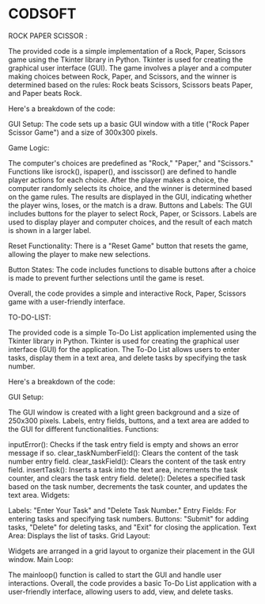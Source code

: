 # CODSOFT
ROCK PAPER SCISSOR :

The provided code is a simple implementation of a Rock, Paper, Scissors game using the Tkinter library in Python. Tkinter is used for creating the graphical user interface (GUI). The game involves a player and a computer making choices between Rock, Paper, and Scissors, and the winner is determined based on the rules: Rock beats Scissors, Scissors beats Paper, and Paper beats Rock.

Here's a breakdown of the code:

GUI Setup: The code sets up a basic GUI window with a title ("Rock Paper Scissor Game") and a size of 300x300 pixels.

Game Logic:

The computer's choices are predefined as "Rock," "Paper," and "Scissors."
Functions like isrock(), ispaper(), and isscissor() are defined to handle player actions for each choice.
After the player makes a choice, the computer randomly selects its choice, and the winner is determined based on the game rules.
The results are displayed in the GUI, indicating whether the player wins, loses, or the match is a draw.
Buttons and Labels: The GUI includes buttons for the player to select Rock, Paper, or Scissors. Labels are used to display player and computer choices, and the result of each match is shown in a larger label.

Reset Functionality: There is a "Reset Game" button that resets the game, allowing the player to make new selections.

Button States: The code includes functions to disable buttons after a choice is made to prevent further selections until the game is reset.

Overall, the code provides a simple and interactive Rock, Paper, Scissors game with a user-friendly interface.



TO-DO-LIST:


The provided code is a simple To-Do List application implemented using the Tkinter library in Python. Tkinter is used for creating the graphical user interface (GUI) for the application. The To-Do List allows users to enter tasks, display them in a text area, and delete tasks by specifying the task number.

Here's a breakdown of the code:

GUI Setup:

The GUI window is created with a light green background and a size of 250x300 pixels.
Labels, entry fields, buttons, and a text area are added to the GUI for different functionalities.
Functions:

inputError(): Checks if the task entry field is empty and shows an error message if so.
clear_taskNumberField(): Clears the content of the task number entry field.
clear_taskField(): Clears the content of the task entry field.
insertTask(): Inserts a task into the text area, increments the task counter, and clears the task entry field.
delete(): Deletes a specified task based on the task number, decrements the task counter, and updates the text area.
Widgets:

Labels: "Enter Your Task" and "Delete Task Number."
Entry Fields: For entering tasks and specifying task numbers.
Buttons: "Submit" for adding tasks, "Delete" for deleting tasks, and "Exit" for closing the application.
Text Area: Displays the list of tasks.
Grid Layout:

Widgets are arranged in a grid layout to organize their placement in the GUI window.
Main Loop:

The mainloop() function is called to start the GUI and handle user interactions.
Overall, the code provides a basic To-Do List application with a user-friendly interface, allowing users to add, view, and delete tasks.


